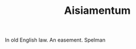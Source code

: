 ---
title: Aisiamentum
permalink: "/definitions/aisiamentum.html"
body: In old English law. An easement. Spelman
published_at: '2018-07-07'
layout: post
---